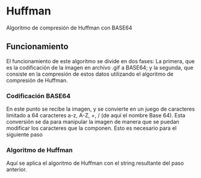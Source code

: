 # Huffman
Algoritmo de compresión de Huffman con BASE64

## Funcionamiento

El funcionamiento de este algoritmo se divide en dos fases: La primera, que es la codificación de la imagen en archivo .gif a BASE64; y la segunda, que consiste en la compresión de estos datos utilizando el algoritmo de compresión de Huffman.

### Codificación BASE64  

En este punto se recibe la imagen, y se convierte en un juego de caracteres limitado a 64 caracteres a-z, A-Z, +, / (de aquí el nombre Base 64). Esta conversión se da para manipular la imagen de manera que se puedan modificar los caracteres que la componen. Esto es necesario para el siguiente paso

### Algoritmo de Huffman  

Aquí se aplica el algoritmo de Huffman con el string resultante del paso anterior.
